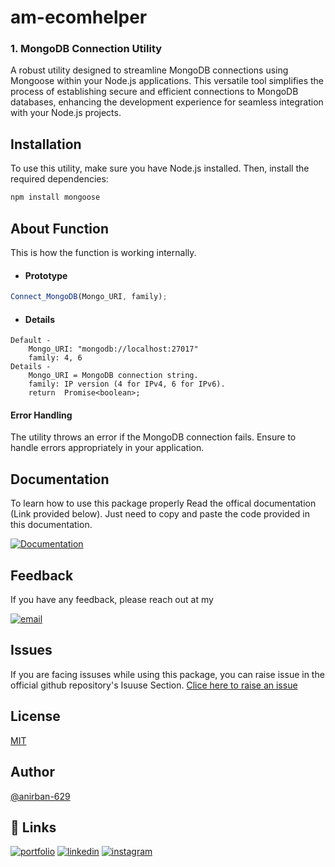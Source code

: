 # am-ecomhelper

### 1. MongoDB Connection Utility

A robust utility designed to streamline MongoDB connections using Mongoose within your Node.js applications. This versatile tool simplifies the process of establishing secure and efficient connections to MongoDB databases, enhancing the development experience for seamless integration with your Node.js projects.

## Installation

To use this utility, make sure you have Node.js installed. Then, install the required dependencies:

```bash
npm install mongoose
```

## About Function

This is how the function is working internally.

- #### Prototype

```javascript
Connect_MongoDB(Mongo_URI, family);
```

- #### Details

```
Default -
    Mongo_URI: "mongodb://localhost:27017"
    family: 4, 6
Details -
    Mongo_URI = MongoDB connection string.
    family: IP version (4 for IPv4, 6 for IPv6).
    return  Promise<boolean>;
```

#### Error Handling

The utility throws an error if the MongoDB connection fails. Ensure to handle errors appropriately in your application.

## Documentation

To learn how to use this package properly Read the offical documentation (Link provided below). Just need to copy and paste the code provided in this documentation.

[![Documentation](https://img.shields.io/badge/Hashnode-2962FF?style=for-the-badge&logo=hashnode&logoColor=white)](https://anirban-629.hashnode.dev/package-am-ecomhelper-01)

## Feedback

If you have any feedback, please reach out at my

[![email](https://img.shields.io/badge/Gmail-D14836?style=for-the-badge&logo=gmail&logoColor=white)](anirbanmishra7005@gmail.com)

## Issues

If you are facing issuses while using this package, you can raise issue in the official github repository's Isuuse Section. [Clice here to raise an issue](https://github.com/anirban-629/am-ecomhelper/issues/new)

## License

[MIT](https://choosealicense.com/licenses/mit/)

## Author

[@anirban-629](https://github.com/anirban-629/)

## 🔗 Links

[![portfolio](https://img.shields.io/badge/my_portfolio-000?style=for-the-badge&logo=ko-fi&logoColor=white)](https://portfolio-anirban.netlify.app/)
[![linkedin](https://img.shields.io/badge/linkedin-0A66C2?style=for-the-badge&logo=linkedin&logoColor=white)](https://www.linkedin.com/in/a-mishra810/)
[![instagram](https://img.shields.io/badge/Instagram-E4405F?style=for-the-badge&logo=instagram&logoColor=white)](https://www.instagram.com/anirban.misra_184/)
